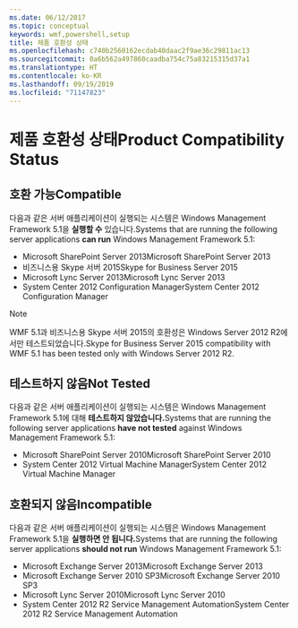 ```yaml
---
ms.date: 06/12/2017
ms.topic: conceptual
keywords: wmf,powershell,setup
title: 제품 호환성 상태
ms.openlocfilehash: c740b2560162ecdab40daac2f9ae36c29811ac13
ms.sourcegitcommit: 0a6b562a497860caadba754c75a83215315d37a1
ms.translationtype: HT
ms.contentlocale: ko-KR
ms.lasthandoff: 09/19/2019
ms.locfileid: "71147823"
---
```

# <a name="product-compatibility-status"></a><span data-ttu-id="9aa09-103">제품 호환성 상태</span><span class="sxs-lookup"><span data-stu-id="9aa09-103">Product Compatibility Status</span></span>

## <a name="compatible"></a><span data-ttu-id="9aa09-104">호환 가능</span><span class="sxs-lookup"><span data-stu-id="9aa09-104">Compatible</span></span>

<span data-ttu-id="9aa09-105">다음과 같은 서버 애플리케이션이 실행되는 시스템은 Windows Management Framework 5.1을 **실행할 수** 있습니다.</span><span class="sxs-lookup"><span data-stu-id="9aa09-105">Systems that are running the following server applications **can run** Windows Management Framework 5.1:</span></span>

- <span data-ttu-id="9aa09-106">Microsoft SharePoint Server 2013</span><span class="sxs-lookup"><span data-stu-id="9aa09-106">Microsoft SharePoint Server 2013</span></span>
- <span data-ttu-id="9aa09-107">비즈니스용 Skype 서버 2015</span><span class="sxs-lookup"><span data-stu-id="9aa09-107">Skype for Business Server 2015</span></span>
- <span data-ttu-id="9aa09-108">Microsoft Lync Server 2013</span><span class="sxs-lookup"><span data-stu-id="9aa09-108">Microsoft Lync Server 2013</span></span>
- <span data-ttu-id="9aa09-109">System Center 2012 Configuration Manager</span><span class="sxs-lookup"><span data-stu-id="9aa09-109">System Center 2012 Configuration Manager</span></span>

> [!NOTE]
> <span data-ttu-id="9aa09-110">WMF 5.1과 비즈니스용 Skype 서버 2015의 호환성은 Windows Server 2012 R2에서만 테스트되었습니다.</span><span class="sxs-lookup"><span data-stu-id="9aa09-110">Skype for Business Server 2015 compatibility with WMF 5.1 has been tested only with Windows Server 2012 R2.</span></span>

## <a name="not-tested"></a><span data-ttu-id="9aa09-111">테스트하지 않음</span><span class="sxs-lookup"><span data-stu-id="9aa09-111">Not Tested</span></span>

<span data-ttu-id="9aa09-112">다음과 같은 서버 애플리케이션이 실행되는 시스템은 Windows Management Framework 5.1에 대해 **테스트하지 않았습니다.**</span><span class="sxs-lookup"><span data-stu-id="9aa09-112">Systems that are running the following server applications **have not tested** against Windows Management Framework 5.1:</span></span>

- <span data-ttu-id="9aa09-113">Microsoft SharePoint Server 2010</span><span class="sxs-lookup"><span data-stu-id="9aa09-113">Microsoft SharePoint Server 2010</span></span>
- <span data-ttu-id="9aa09-114">System Center 2012 Virtual Machine Manager</span><span class="sxs-lookup"><span data-stu-id="9aa09-114">System Center 2012 Virtual Machine Manager</span></span>

## <a name="incompatible"></a><span data-ttu-id="9aa09-115">호환되지 않음</span><span class="sxs-lookup"><span data-stu-id="9aa09-115">Incompatible</span></span>

<span data-ttu-id="9aa09-116">다음과 같은 서버 애플리케이션이 실행되는 시스템은 Windows Management Framework 5.1을 **실행하면 안 됩니다.**</span><span class="sxs-lookup"><span data-stu-id="9aa09-116">Systems that are running the following server applications **should not run** Windows Management Framework 5.1:</span></span>

- <span data-ttu-id="9aa09-117">Microsoft Exchange Server 2013</span><span class="sxs-lookup"><span data-stu-id="9aa09-117">Microsoft Exchange Server 2013</span></span>
- <span data-ttu-id="9aa09-118">Microsoft Exchange Server 2010 SP3</span><span class="sxs-lookup"><span data-stu-id="9aa09-118">Microsoft Exchange Server 2010 SP3</span></span>
- <span data-ttu-id="9aa09-119">Microsoft Lync Server 2010</span><span class="sxs-lookup"><span data-stu-id="9aa09-119">Microsoft Lync Server 2010</span></span>
- <span data-ttu-id="9aa09-120">System Center 2012 R2 Service Management Automation</span><span class="sxs-lookup"><span data-stu-id="9aa09-120">System Center 2012 R2 Service Management Automation</span></span>
